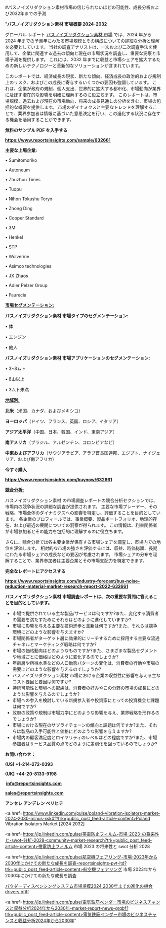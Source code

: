#バスノイズリダクション素材市場の信じられないほどの可能性、成長分析および2032年までの予測

"<strong>バスノイズリダクション素材 市場概要 2024-2032</strong>

グローバル レポート <a href=https://www.reportsinsights.com/sample/632661>バスノイズリダクション素材 市場</a> では、2024 年から 2024 年までの予測年にわたる市場規模とその構成についての詳細な分析と理解を必要としています。 当社の調査アナリストは、一次および二次調査手法を使用して、企業に関連する過去の傾向と現在の市場状況を調査し、重要な洞察と市場予測を提供します。 これには、2032 年までに収益と市場シェアを拡大​​するための新しいテクノロジーと革新的なソリューションが含まれています。

このレポートでは、経済成長の現状、新たな傾向、経済成長の政治的および規制上のリスク、およびこの成長に寄与するいくつかの要因も強調しています。 これは、企業が政府の規制、個人支出、世界的に拡大する都市化、市場動向が業界に及ぼす潜在的な影響を明確に理解するのに役立ちます。 このレポートは、市場規模、過去および現在の市場動向、将来の成長見通しの分析を含む、市場の包括的な概要を提供します。 市場のダイナミクスと主要なトレンドを理解することで、業界参加者は情報に基づいた意思決定を行い、この進化する状況に存在する機会を活用することができます。

<strong><b>無料のサンプル PDF を入手する</b></strong>

<a href=https://www.reportsinsights.com/sample/632661><strong><u>https://www.reportsinsights.com/sample/632661</u></strong></a>

<strong>主要な上場企業:</strong>

• Sumitomoriko

• Autoneum

• Zhuzhou Times

• Tuopu

• Nihon Tokushu Toryo

• Zhong Ding

• Cooper Standard

• 3M

• Henkel

• STP

• Wolverine

• Asimco technologies

• JX Zhaos

• Adler Pelzer Group

• Faurecia

<strong><u>市場セグメンテーション</u></strong><strong><u>:</u></strong>

<strong>バスノイズリダクション素材 市場タイプのセグメンテーション:</strong>

• 体

• エンジン

• 他人

<strong>バスノイズリダクション素材 市場アプリケーションのセグメンテーション:</strong>

• 3~8ムト

• 8山以上

• 3ムト未満

<strong><u>地域別</u></strong><strong><u>:</u></strong>

<strong>北米</strong>（米国、カナダ、およびメキシコ）

<strong>ヨーロッパ</strong>（ドイツ、フランス、英国、ロシア、イタリア）

<strong>アジア太平洋</strong>（中国、日本、韓国、インド、東南アジア）

<strong>南アメリカ</strong>（ブラジル、アルゼンチン、コロンビアなど）

<strong>中東およびアフリカ</strong>（サウジアラビア、アラブ首長国連邦、エジプト、ナイジェリア、および南アフリカ）

<strong>今すぐ購入</strong>

<a href=https://www.reportsinsights.com/buynow/632661><strong><u>https://www.reportsinsights.com/buynow/632661</u></strong></a>

<strong><u>競合分析:</u></strong>

バスノイズリダクション素材 の市場調査レポートの競合分析セクションでは、市場内の競争状況の詳細な調査が提供されます。 主要な市場プレーヤー、その戦略、市場全体のダイナミクスへの影響を特定し、評価することを目的としています。 各企業のプロフィールでは、事業概要、製品ポートフォリオ、地理的存在、および最近の展開についての洞察が得られます。 この情報は、利害関係者が市場参加者とその能力を包括的に理解するのに役立ちます。

さらに、競合分析では各主要企業が保有する市場シェアを調査し、市場内での地位を評価します。 相対的な市場の強さを評価するには、収益、時価総額、長期にわたる市場シェアの成長などの要因が考慮されます。 市場シェアの分布を理解することで、業界参加者は主要企業とその市場支配力を特定できます。

<strong>完全なレポートにアクセスする</strong>

<a href=https://www.reportsinsights.com/industry-forecast/bus-noise-reduction-material-market-research-report-2022-632661><strong><u><b>https://www.reportsinsights.com/industry-forecast/bus-noise-reduction-material-market-research-report-2022-632661</b></u></strong></a>

<strong><b>バスノイズリダクション素材 市場調査レポートは、次の重要な質問に答えることを目的としています。</b></strong>
<ul>
  <li>市場で提供されている主な製品/サービスは何ですか?また、変化する消費者の需要を満たすためにそれらはどのように進化していますか?</li>
  <li>市場に影響を与える主要な技術進歩と革新は何ですか?また、それらは競争環境にどのような影響を与えますか?</li>
  <li>市場関係者がターゲット層に効果的にリーチするために採用する主要な流通チャネルとマーケティング戦略は何ですか?</li>
  <li>市場の価格動向はどのようなものですか?また、さまざまな製品セグメントや地域ごとに価格はどのように変化するのでしょうか?</li>
  <li>年齢層や所得水準などの人口動態パターンの変化は、消費者の行動や市場の需要にどのような影響を与えるのでしょうか?</li>
  <li>バスノイズリダクション素材 市場における企業の収益性に影響を与える主なコスト要因と要因は何ですか?</li>
  <li>持続可能性と環境への配慮は、消費者の好みやこの分野の市場の成長にどのような影響を与えるのでしょうか?</li>
  <li>市場への参入を検討している新規参入者や投資家にとっての投資機会と課題は何ですか?</li>
  <li>政府の政策や規制は市場力学にどのような影響を与え、業界戦略を形作るのでしょうか?</li>
  <li>市場における現在のサプライチェーンの傾向と課題は何ですか?また、それらは製品の入手可能性と価格にどのような影響を与えますか?</li>
  <li>市場内の顧客満足度とロイヤリティのレベルはどの程度ですか?また、市場参加者はサービス品質の点でどのように差別化を図っているのでしょうか?</li>
</ul>
<strong>お問い合わせ：</strong>

<strong>(US) +1-214-272-0393</strong>

<strong>(UK) +44-20-8133-9198</strong>

<strong> </strong><a href=info@reportsinsights.com><strong><u>info@reportsinsights.com</u></strong></a>

<a href=sales@reportsinsights.com><strong><u>sales@reportsinsights.com</u></strong></a>

<strong>アンセレ アンデレン ベリヒテ</strong>

<a href=https://www.linkedin.com/pulse/poland-vibration-isolators-market-2024-2030-minus-xsk0f?trk=public_post_feed-article-content>Poland Vibration Isolators Market [2024 2032]</a>

<a href=https://jp.linkedin.com/pulse/帯電防止フィルム-市場-2023-の将来性と-swot-分析-2028-community-market-research?trk=public_post_feed-article-content>帯電防止フィルム 市場 2023 の将来性と swot 分析 2028</a>

<a href=https://jp.linkedin.com/pulse/航空機フェアリング-市場-2023年から2030年にかけての新たな成長を調査-reportsinsights-pvt-ltd?trk=public_post_feed-article-content>航空機フェアリング 市場 2023年から2030年にかけての新たな成長を調査</a>

<a href=https://www.linkedin.com/pulse/パウダーディスペンシングシステム市場規模2024-2030年までの進化の機会drivers-bfiff/>パウダーディスペンシングシステム市場規模2024 2030年までの進化の機会drivers bfiff</a>

<a href=https://jp.linkedin.com/pulse/電気鉄筋ベンダー市場のビジネスチャンスと収益分析2024年から2030年-market-report-news-grqbf?trk=public_post_feed-article-content>電気鉄筋ベンダー市場のビジネスチャンスと収益分析2024年から2030年</a>"
